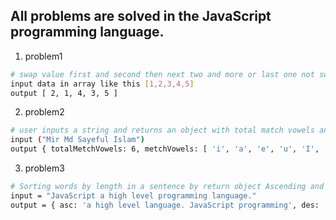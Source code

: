 ## All problems are solved in the JavaScript programming language.
1. problem1
```bash
# swap value first and second then next two and more or last one not swap add on array list.
input data in array like this [1,2,3,4,5]
output [ 2, 1, 4, 3, 5 ]
```
2. problem2
```bash
# user inputs a string and returns an object with total match vowels and matching vowels.
input ("Mir Md Sayeful Islam")
output { totalMetchVowels: 6, metchVowels: [ 'i', 'a', 'e', 'u', 'I', 'a' ] }
```
3. problem3
```bash
# Sorting words by length in a sentence by return object Ascending and Descending order.
input = "JavaScript a high level programming language."
output = { asc: 'a high level language. JavaScript programming', des: 'programming JavaScript language. level high a' }
```